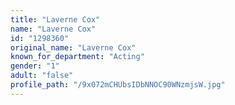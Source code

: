 ```yaml
---
title: "Laverne Cox"
name: "Laverne Cox"
id: "1298360"
original_name: "Laverne Cox"
known_for_department: "Acting"
gender: "1"
adult: "false"
profile_path: "/9x072mCHUbsIDbNNOC90WNzmjsW.jpg"
---
```

